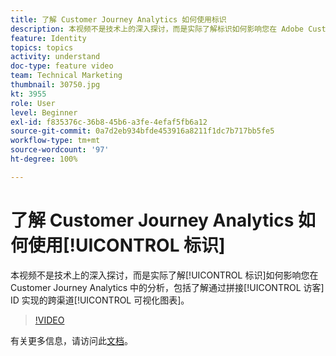 ```yaml
---
title: 了解 Customer Journey Analytics 如何使用标识
description: 本视频不是技术上的深入探讨，而是实际了解标识如何影响您在 Adobe Customer Journey Analytics 中的分析，包括了解通过拼接访客 ID 实现的跨渠道可视化图表。
feature: Identity
topics: topics
activity: understand
doc-type: feature video
team: Technical Marketing
thumbnail: 30750.jpg
kt: 3955
role: User
level: Beginner
exl-id: f835376c-36b8-45b6-a3fe-4efaf5fb6a12
source-git-commit: 0a7d2eb934bfde453916a8211f1dc7b717bb5fe5
workflow-type: tm+mt
source-wordcount: '97'
ht-degree: 100%

---
```


# 了解 Customer Journey Analytics 如何使用[!UICONTROL 标识]

本视频不是技术上的深入探讨，而是实际了解[!UICONTROL 标识]如何影响您在 Customer Journey Analytics 中的分析，包括了解通过拼接[!UICONTROL 访客] ID 实现的跨渠道[!UICONTROL 可视化图表]。

>[!VIDEO](https://video.tv.adobe.com/v/30750/?learn=on&quality=12)

有关更多信息，请访问此[文档](https://experienceleague.adobe.com/docs/analytics-platform/using/cja-landing.html)。
